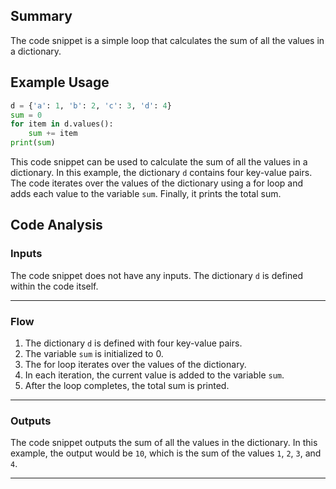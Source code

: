 ## Summary
The code snippet is a simple loop that calculates the sum of all the values in a dictionary.

## Example Usage
```python
d = {'a': 1, 'b': 2, 'c': 3, 'd': 4}
sum = 0
for item in d.values():
    sum += item
print(sum)
```
This code snippet can be used to calculate the sum of all the values in a dictionary. In this example, the dictionary `d` contains four key-value pairs. The code iterates over the values of the dictionary using a for loop and adds each value to the variable `sum`. Finally, it prints the total sum.

## Code Analysis
### Inputs
The code snippet does not have any inputs. The dictionary `d` is defined within the code itself.
___
### Flow
1. The dictionary `d` is defined with four key-value pairs.
2. The variable `sum` is initialized to 0.
3. The for loop iterates over the values of the dictionary.
4. In each iteration, the current value is added to the variable `sum`.
5. After the loop completes, the total sum is printed.
___
### Outputs
The code snippet outputs the sum of all the values in the dictionary. In this example, the output would be `10`, which is the sum of the values `1`, `2`, `3`, and `4`.
___
